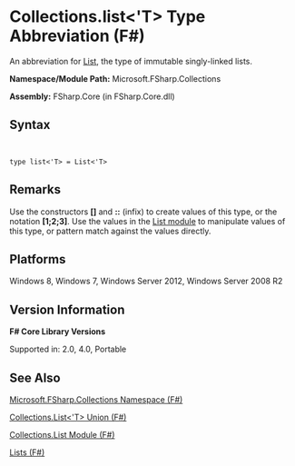 # Collections.list<'T> Type Abbreviation (F#)

An abbreviation for [List](http://msdn.microsoft.com/en-us/library/c627b668-477b-4409-91ed-06d7f1b3e4a7), the type of immutable singly-linked lists.

**Namespace/Module Path:** Microsoft.FSharp.Collections

**Assembly:** FSharp.Core (in FSharp.Core.dll)


## Syntax


```


type list<'T> = List<'T>

```



## Remarks
Use the constructors **[]** and **::** (infix) to create values of this type, or the notation **[1;2;3]**. Use the values in the [List module](http://msdn.microsoft.com/en-us/library/a2264ba3-2d45-40dd-9040-4f7aa2ad9788) to manipulate values of this type, or pattern match against the values directly.


## Platforms
Windows 8, Windows 7, Windows Server 2012, Windows Server 2008 R2


## Version Information
**F# Core Library Versions**

Supported in: 2.0, 4.0, Portable




## See Also
[Microsoft.FSharp.Collections Namespace &#40;F&#35;&#41;](Microsoft.FSharp.Collections-Namespace-%5BFSharp%5D.md)

[Collections.List&#60;'T&#62; Union &#40;F&#35;&#41;](Collections.List%5B%27T%5D-Union-%5BFSharp%5D.md)

[Collections.List Module &#40;F&#35;&#41;](Collections.List-Module-%5BFSharp%5D.md)

[Lists &#40;F&#35;&#41;](Lists-%5BFSharp%5D.md)

